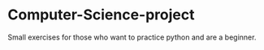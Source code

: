 # Computer-Science-project
Small exercises for those who want to practice python and are a beginner.
